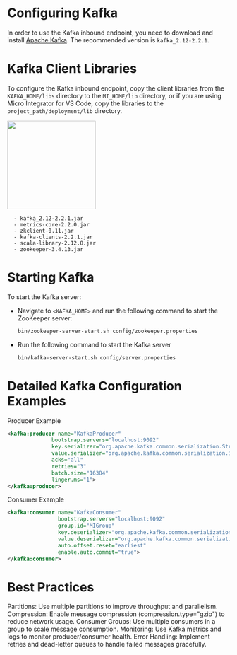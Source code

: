 # Configuring Kafka

In order to use the Kafka inbound endpoint, you need to download and install [Apache Kafka](http://kafka.apache.org/downloads.html). The recommended version is `kafka_2.12-2.2.1`.

# Kafka Client Libraries

To configure the Kafka inbound endpoint, copy the client libraries from the `KAFKA_HOME/libs` directory to the `MI_HOME/lib` directory, or if you are using Micro Integrator for VS Code, copy the libraries to the `project_path/deployment/lib` directory.

<img width="200" src="{{base_path}}/assets/img/setup-and-install/kafka-vscode-libs.png">

      - kafka_2.12-2.2.1.jar     
      - metrics-core-2.2.0.jar    
      - zkclient-0.11.jar
      - kafka-clients-2.2.1.jar  
      - scala-library-2.12.8.jar  
      - zookeeper-3.4.13.jar
# Starting Kafka

To start the Kafka server:

-   Navigate to `<KAFKA_HOME>` and run the
    following command to start the ZooKeeper server:

    ```bash
    bin/zookeeper-server-start.sh config/zookeeper.properties
    ```

-   Run the following command to start the Kafka server

    ```bash
    bin/kafka-server-start.sh config/server.properties
    ```

#  Detailed Kafka Configuration Examples

  Producer Example
  ```xml
<kafka:producer name="KafkaProducer"
                bootstrap.servers="localhost:9092"
                key.serializer="org.apache.kafka.common.serialization.StringSerializer"
                value.serializer="org.apache.kafka.common.serialization.StringSerializer"
                acks="all"
                retries="3"
                batch.size="16384"
                linger.ms="1">
</kafka:producer>
  ```
Consumer Example
```xml
<kafka:consumer name="KafkaConsumer"
                bootstrap.servers="localhost:9092"
                group.id="MIGroup"
                key.deserializer="org.apache.kafka.common.serialization.StringDeserializer"
                value.deserializer="org.apache.kafka.common.serialization.StringDeserializer"
                auto.offset.reset="earliest"
                enable.auto.commit="true">
</kafka:consumer>
  ```

# Best Practices

Partitions: Use multiple partitions to improve throughput and parallelism.
Compression: Enable message compression (compression.type="gzip") to reduce network usage.
Consumer Groups: Use multiple consumers in a group to scale message consumption.
Monitoring: Use Kafka metrics and logs to monitor producer/consumer health.
Error Handling: Implement retries and dead-letter queues to handle failed messages gracefully.
